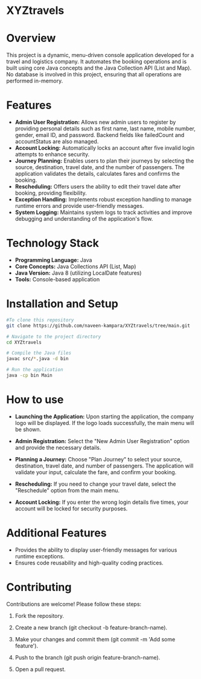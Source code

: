 # **XYZtravels**
# **Overview**
This project is a dynamic, menu-driven console application developed for a travel and logistics company. It automates the booking operations and is built using core Java concepts and the Java Collection API (List and Map). No database is involved in this project, ensuring that all operations are performed in-memory.

# **Features**
+ **Admin User Registration:** Allows new admin users to register by providing personal details such as first name, last name, mobile number, gender, email ID, and password. Backend fields like failedCount and accountStatus are also managed.
+ **Account Locking:** Automatically locks an account after five invalid login attempts to enhance security.
+ **Journey Planning:** Enables users to plan their journeys by selecting the source, destination, travel date, and the number of passengers. The application validates the details, calculates fares and confirms the booking.
+ **Rescheduling:** Offers users the ability to edit their travel date after booking, providing flexibility.
+ **Exception Handling:** Implements robust exception handling to manage runtime errors and provide user-friendly messages.
+ **System Logging:** Maintains system logs to track activities and improve debugging and understanding of the application's flow.

# **Technology Stack**
+ **Programming Language:** Java
+ **Core Concepts:** Java Collections API (List, Map)
+ **Java Version:** Java 8 (utilizing LocalDate features)
+ **Tools:** Console-based application

# **Installation and Setup**
 ```bash
 #To clone this repository
 git clone https://github.com/naveen-kampara/XYZtravels/tree/main.git

# Navigate to the project directory
cd XYZtravels

# Compile the Java files
javac src/*.java -d bin

# Run the application
java -cp bin Main
```
# **How to use**
+ **Launching the Application:** Upon starting the application, the company logo will be displayed. If the logo loads successfully, the main menu will be shown.

+ **Admin Registration:** Select the "New Admin User Registration" option and provide the necessary details.

+ **Planning a Journey:** Choose "Plan Journey" to select your source, destination, travel date, and number of passengers. The application will validate your input, calculate the fare, and confirm your booking.

+ **Rescheduling:** If you need to change your travel date, select the "Reschedule" option from the main menu.

+ **Account Locking:** If you enter the wrong login details five times, your account will be locked for security purposes.

# **Additional Features**
+ Provides the ability to display user-friendly messages for various runtime exceptions.
+ Ensures code reusability and high-quality coding practices.

# **Contributing**
Contributions are welcome! Please follow these steps:

1. Fork the repository.

2. Create a new branch (git checkout -b feature-branch-name).

3. Make your changes and commit them (git commit -m 'Add some feature').
4. Push to the branch (git push origin feature-branch-name).
5. Open a pull request.



